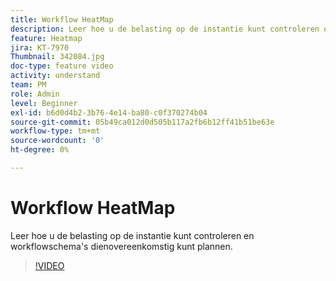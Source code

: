 ```yaml
---
title: Workflow HeatMap
description: Leer hoe u de belasting op de instantie kunt controleren en workflowschema's dienovereenkomstig kunt plannen.
feature: Heatmap
jira: KT-7970
Thumbnail: 342084.jpg
doc-type: feature video
activity: understand
team: PM
role: Admin
level: Beginner
exl-id: b6d0d4b2-3b76-4e14-ba80-c0f370274b04
source-git-commit: 05b49ca012d0d505b117a2fb6b12ff41b51be63e
workflow-type: tm+mt
source-wordcount: '0'
ht-degree: 0%

---
```


# Workflow HeatMap

Leer hoe u de belasting op de instantie kunt controleren en workflowschema&#39;s dienovereenkomstig kunt plannen.

>[!VIDEO](https://video.tv.adobe.com/v/342084?quality=12&learn=on)
